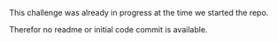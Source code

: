 This challenge was already in progress at the time we started the repo.

Therefor no readme or initial code commit is available.